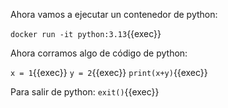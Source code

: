 Ahora vamos a ejecutar un contenedor de python:

`docker run -it python:3.13`{{exec}}

Ahora corramos algo de código de python:

`x = 1`{{exec}}
`y = 2`{{exec}}
`print(x+y)`{{exec}}

Para salir de python:
`exit()`{{exec}}